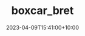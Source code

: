 ---
date: 2023-04-09T15:41:00+10:00
description: A boombox with a DIY 'vacuum' tube.
draft: false
icon: 2023-04-26-boxcar_bret.webp
language: en
title: boxcar_bret
link: https://www.instagram.com/p/CrbokuYS2F1
alt: A photo of a boombox with a DIY 'vacuum' tube.

---